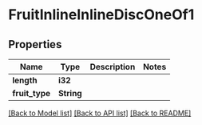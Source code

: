 # FruitInlineInlineDiscOneOf1

## Properties

Name | Type | Description | Notes
------------ | ------------- | ------------- | -------------
**length** | **i32** |  | 
**fruit_type** | **String** |  | 

[[Back to Model list]](../README.md#documentation-for-models) [[Back to API list]](../README.md#documentation-for-api-endpoints) [[Back to README]](../README.md)


